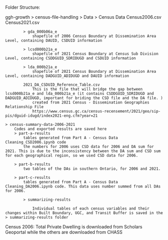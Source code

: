 Folder Structure:

ggh-growth
    > census-file-handling
        > Data
            > Census Data
                Census2006.csv
                Census2021.csv

            > gda_000b06a_e
                shapefile of 2006 Census Boundary at Dissemination Area Level, containing DAUID, CSDUID information

            > lcsd000b21a_e
                shapefile of 2021 Census Boundary at Census Sub Division Level, containing CSDDGUID_SDRIDUGD and CSDUID information
                
            > lda_000b21a_e
                shapefile of 2021 Census Boundary at Dissemination Area Level, containing DADGUID_ADIDUGD and DAUID information

            2021_DA_CSDUID_Reference_Table.csv
                This is the file that will bridge the gap between lcsd000b21a_e and lda_000b21a_e (it contains CSDDGUID_SDRIDUGD and DADGUID_ADIDUGD, important for briding the CSD file and the DA file. )
                created from 2021 Census - Dissemination Geographies Relationship File 
                https://www.census.gc.ca/census-recensement/2021/geo/sip-pis/dguid-idugd/index2021-eng.cfm?year=21

    > census-summary-data-2006-2021
        Codes and exported results are saved here
        > part-a-results
            tables generated from Part A - Census Data Cleaning_CSD2006.ipynb code
            the numbers for 2006 uses CSD data for 2006 and DA sum for 2021. This is due to the inconsistency between the DA sum and CSD sum for each geographical region, so we used CSD data for 2006. 

        > part-b-results
            two tables of the DAs in southern Ontario, for 2006 and 2021. 

        > part-c-results
            tables generated from Part A - Census Data Cleaning_DA2006.ipynb code. This data uses number summed from all DAs for 2006. 

            > summarizing-results

                Individual tables of each census variables and their changes within Built Boundary, UGC, and Transit Buffer is saved in the > summarizing-results folder

Census 2006:
    Total Private Dwelling is downloaded from Scholars Geoportal while the others are downloaded from CHASS
    